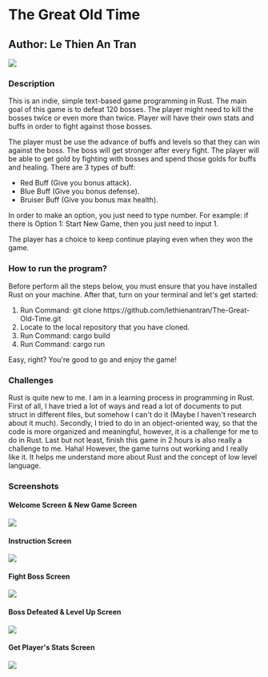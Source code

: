 <h1>The Great Old Time</h1>
<h2>Author: Le Thien An Tran</h2>
<img src="https://github.com/lethienantran/The-Great-Old-Time/assets/114910291/1f1fd026-818d-433a-b6ca-60c6455521cf"/>
<h3>Description</h3>
<p>This is an indie, simple text-based game programming in Rust. The main goal of this game is to defeat 120 bosses. The player might need to kill the bosses twice or even more than twice. Player will have their own stats and buffs in order to fight against those bosses.</p>
<p>The player must be use the advance of buffs and levels so that they can win against the boss. The boss will get stronger after every fight. The player will be able to get gold by fighting with bosses and spend those golds for buffs and healing. There are 3 types of buff: 
  <ul>
    <li>Red Buff (Give you bonus attack).</li>
    <li>Blue Buff (Give you bonus defense).</li>
    <li>Bruiser Buff (Give you bonus max health).</li>
  </ul>
</p>
<p>In order to make an option, you just need to type number. For example: if there is Option 1: Start New Game, then you just need to input 1. </p>
<p>The player has a choice to keep continue playing even when they won the game.</p>
<h3>How to run the program?</h3>
<p>Before perform all the steps below, you must ensure that you have installed Rust on your machine. After that, turn on your terminal and let's get started: </p>
<ol>
  <li>Run Command: git clone https://github.com/lethienantran/The-Great-Old-Time.git</li>
  <li>Locate to the local repository that you have cloned.</li>
  <li>Run Command: cargo build</li>
  <li>Run Command: cargo run</li>
</ol>
<p>Easy, right? You're good to go and enjoy the game!</p>
<h3>Challenges</h3>
<p>Rust is quite new to me. I am in a learning process in programming in Rust. First of all, I have tried a lot of ways and read a lot of documents to put struct in different files, but somehow I can't do it (Maybe I haven't research about it much). Secondly, I tried to do in an object-oriented way, so that the code is more organized and meaningful, however, it is a challenge for me to do in Rust. Last but not least, finish this game in 2 hours is also really a challenge to me. Haha! However, the game turns out working and I really like it. It helps me understand more about Rust and the concept of low level language.</p>
<h3>Screenshots</h3>
<h4>Welcome Screen & New Game Screen</h4>
<img src="https://github.com/lethienantran/The-Great-Old-Time/assets/114910291/02ce281e-fa7c-4335-a2e9-320ac91af589"/>
<h4>Instruction Screen</h4>
<img src="https://github.com/lethienantran/The-Great-Old-Time/assets/114910291/10b8b853-de42-4b3b-b196-fac34d1538df"/>
<h4>Fight Boss Screen</h4>
<img src="https://github.com/lethienantran/The-Great-Old-Time/assets/114910291/7e30517f-2a5a-4bd2-bb64-b3a71d69edaa"/>
<h4>Boss Defeated & Level Up Screen</h4>
<img src="https://github.com/lethienantran/The-Great-Old-Time/assets/114910291/ab4f3d56-ee44-4289-92c4-4439f8e325ae"/>
<h4>Get Player's Stats Screen</h4>
<img src="https://github.com/lethienantran/The-Great-Old-Time/assets/114910291/63074305-62e3-4c6e-aef1-9c8b4484f153"/>
